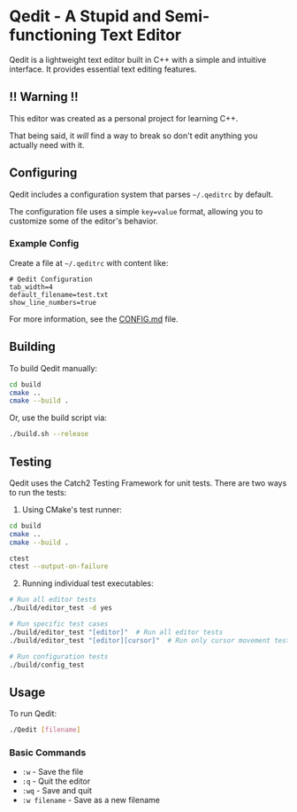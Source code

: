 # Qedit - A Stupid and Semi-functioning Text Editor

Qedit is a lightweight text editor built in C++ with a simple and intuitive interface. It provides essential text editing features.


## !! Warning !!
This editor was created as a personal project for learning C++.

That being said, it *will* find a way to break so don't edit anything you actually need with it.

## Configuring

Qedit includes a configuration system that parses `~/.qeditrc` by default.

The configuration file uses a simple `key=value` format, allowing you to customize some of the editor's behavior.

### Example Config

Create a file at `~/.qeditrc` with content like:

```
# Qedit Configuration
tab_width=4
default_filename=test.txt
show_line_numbers=true
```

For more information, see the [CONFIG.md](CONFIG.md) file.

## Building

To build Qedit manually:

```bash
cd build
cmake ..
cmake --build .
```

Or, use the build script via:

```bash
./build.sh --release
```

## Testing

Qedit uses the Catch2 Testing Framework for unit tests. There are two ways to run the tests:

1. Using CMake's test runner:
```bash
cd build
cmake ..
cmake --build .

ctest
ctest --output-on-failure
```

2. Running individual test executables:
```bash
# Run all editor tests
./build/editor_test -d yes

# Run specific test cases
./build/editor_test "[editor]"  # Run all editor tests
./build/editor_test "[editor][cursor]"  # Run only cursor movement tests

# Run configuration tests
./build/config_test
```

## Usage

To run Qedit:

```bash
./Qedit [filename]
```

### Basic Commands

- `:w` - Save the file
- `:q` - Quit the editor
- `:wq` - Save and quit
- `:w filename` - Save as a new filename
